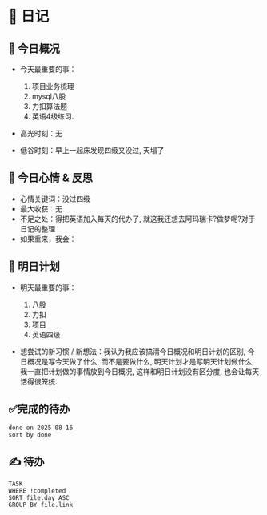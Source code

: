 # 📅 日记

## 📍 今日概况
- 今天最重要的事：
  1. 项目业务梳理
  2. mysql八股
  3. 力扣算法题
  4. 英语4级练习.

- 高光时刻：无
- 低谷时刻：早上一起床发现四级又没过, 天塌了

## 💭 今日心情 & 反思
- 心情关键词：没过四级
- 最大收获：无
- 不足之处：得把英语加入每天的代办了, 就这我还想去阿玛瑞卡?做梦呢?对于日记的整理
- 如果重来，我会：

## 🎯 明日计划
- 明天最重要的事：
  1. 八股
  2. 力扣
  3. 项目
  4. 英语四级

- 想尝试的新习惯 / 新想法：我认为我应该搞清今日概况和明日计划的区别, 今日概况是写今天做了什么, 而不是要做什么, 明天计划才是写明天计划做什么, 我一直把计划做的事情放到今日概况, 这样和明日计划没有区分度, 也会让每天活得很笼统.

## ✅完成的待办
```tasks
done on 2025-08-16
sort by done
```



## ✍ 待办

```dataview
TASK
WHERE !completed
SORT file.day ASC
GROUP BY file.link
```

